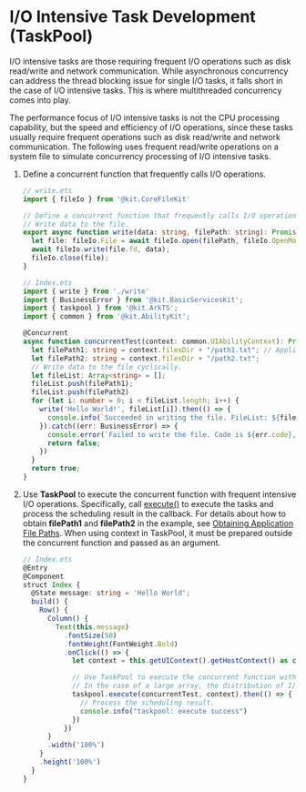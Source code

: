 # I/O Intensive Task Development (TaskPool)


I/O intensive tasks are those requiring frequent I/O operations such as disk read/write and network communication. While asynchronous concurrency can address the thread blocking issue for single I/O tasks, it falls short in the case of I/O intensive tasks. This is where multithreaded concurrency comes into play.


The performance focus of I/O intensive tasks is not the CPU processing capability, but the speed and efficiency of I/O operations, since these tasks usually require frequent operations such as disk read/write and network communication. The following uses frequent read/write operations on a system file to simulate concurrency processing of I/O intensive tasks.


1. Define a concurrent function that frequently calls I/O operations.
    ```ts
    // write.ets
    import { fileIo } from '@kit.CoreFileKit'

    // Define a concurrent function that frequently calls I/O operations.
    // Write data to the file.
    export async function write(data: string, filePath: string): Promise<void> {
      let file: fileIo.File = await fileIo.open(filePath, fileIo.OpenMode.READ_WRITE | fileIo.OpenMode.CREATE);
      await fileIo.write(file.fd, data);
      fileIo.close(file);
    }
    ```
    <!-- @[define_concurrent_function](https://gitee.com/openharmony/applications_app_samples/blob/master/code/DocsSample/ArkTS/ArkTsConcurrent/ApplicationMultithreadingDevelopment/ApplicationMultithreading/entry/src/main/ets/managers/write.ets) -->

	```ts
    // Index.ets
    import { write } from './write'
    import { BusinessError } from '@kit.BasicServicesKit';
    import { taskpool } from '@kit.ArkTS';
    import { common } from '@kit.AbilityKit';

    @Concurrent
    async function concurrentTest(context: common.UIAbilityContext): Promise<boolean> {
      let filePath1: string = context.filesDir + "/path1.txt"; // Application file path
      let filePath2: string = context.filesDir + "/path2.txt";
      // Write data to the file cyclically.
      let fileList: Array<string> = [];
      fileList.push(filePath1);
      fileList.push(filePath2)
      for (let i: number = 0; i < fileList.length; i++) {
        write('Hello World!', fileList[i]).then(() => {
          console.info(`Succeeded in writing the file. FileList: ${fileList[i]}`);
        }).catch((err: BusinessError) => {
          console.error(`Failed to write the file. Code is ${err.code}, message is ${err.message}`)
          return false;
        })
      }
      return true;
    }
	```
  <!-- @[define_concurrent_function](https://gitee.com/openharmony/applications_app_samples/blob/master/code/DocsSample/ArkTS/ArkTsConcurrent/ApplicationMultithreadingDevelopment/ApplicationMultithreading/entry/src/main/ets/managers/IoIntensiveTaskDevelopment.ets) -->

2. Use **TaskPool** to execute the concurrent function with frequent intensive I/O operations. Specifically, call [execute()](../reference/apis-arkts/js-apis-taskpool.md#taskpoolexecute) to execute the tasks and process the scheduling result in the callback. For details about how to obtain **filePath1** and **filePath2** in the example, see [Obtaining Application File Paths](../application-models/application-context-stage.md#obtaining-application-file-paths). When using context in TaskPool, it must be prepared outside the concurrent function and passed as an argument.

    ```ts
    // Index.ets
    @Entry
    @Component
    struct Index {
      @State message: string = 'Hello World';
      build() {
        Row() {
          Column() {
            Text(this.message)
              .fontSize(50)
              .fontWeight(FontWeight.Bold)
              .onClick(() => {
                let context = this.getUIContext().getHostContext() as common.UIAbilityContext;
    
                // Use TaskPool to execute the concurrent function with frequent I/O operations.
                // In the case of a large array, the distribution of I/O intensive tasks can block the UI main thread. Therefore, multithreading is necessary.
                taskpool.execute(concurrentTest, context).then(() => {
                  // Process the scheduling result.
                  console.info("taskpool: execute success")
                })
              })
          }
          .width('100%')
        }
        .height('100%')
      }
    }
    ```
    <!-- @[taskpool_execute_concurrent_function](https://gitee.com/openharmony/applications_app_samples/blob/master/code/DocsSample/ArkTS/ArkTsConcurrent/ApplicationMultithreadingDevelopment/ApplicationMultithreading/entry/src/main/ets/managers/IoIntensiveTaskDevelopment.ets) -->
